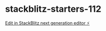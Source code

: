 # stackblitz-starters-112

[Edit in StackBlitz next generation editor ⚡️](https://stackblitz.com/~/github.com/haihoangtran-dev/stackblitz-starters-112)
